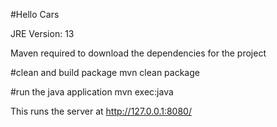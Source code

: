 #Hello Cars

JRE Version: 13

Maven required to download the dependencies for the project

#clean and build package
mvn clean package

#run the java application
mvn exec:java

This runs the server at  http://127.0.0.1:8080/